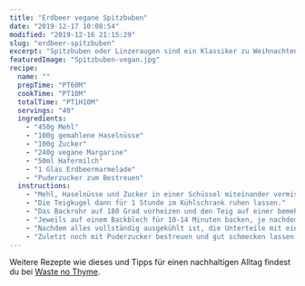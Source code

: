 ```yaml
---
title: "Erdbeer vegane Spitzbuben"
date: "2019-12-17 10:08:54"
modified: "2019-12-16 21:15:29"
slug: "erdbeer-spitzbuben"
excerpt: "Spitzbuben oder Linzeraugen sind ein Klassiker zu Weihnachten. Die beiden Kekshälften, die mit Marmelade zusammen gehalten werden, schmecken besonders fein zum Adventkaffee oder zu einer Tasse Punsch. "
featuredImage: "Spitzbuben-vegan.jpg"
recipe:
  name: ""
  prepTime: "PT60M"
  cookTime: "PT10M"
  totalTime: "PT1H10M"
  servings: "40"
  ingredients:
    - "450g Mehl"
    - "100g gemahlene Haselnüsse"
    - "100g Zucker"
    - "240g vegane Margarine"
    - "50ml Hafermilch"
    - "1 Glas Erdbeermarmelade"
    - "Puderzucker zum Bestreuen"
  instructions:
    - "Mehl, Haselnüsse und Zucker in einer Schüssel miteinander vermischen. Die Hafermilch untermengen und anschließend die vegane Margarine in Stückchen einkneten."
    - "Die Teigkugel dann für 1 Stunde im Kühlschrank ruhen lassen."
    - "Das Backrohr auf 180 Grad vorheizen und den Teig auf einer bemehlten Arbeitsfläche ausrollen. Aus der Hälfte die Unterteile, aus der anderen Hälfte die Oberteile der Kekse ausstechen."
    - "Jeweils auf einem Backblech für 10-14 Minuten backen, je nachdem wie dick die Kekse sind."
    - "Nachdem alles vollständig ausgekühlt ist, die Unterteile mit einem kleinen Löffel Marmelade bestreichen und die Oberteile andrücken."
    - "Zuletzt noch mit Puderzucker bestreuen und gut schmecken lassen."
---
```


Weitere Rezepte wie dieses und Tipps für einen nachhaltigen Alltag findest du bei [Waste no Thyme](https://wastenothyme.com).